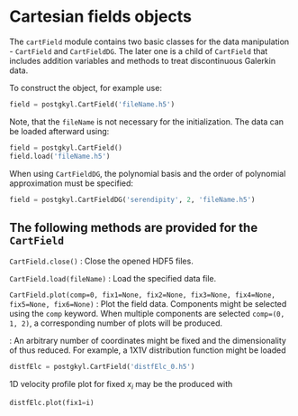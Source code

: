 # Cartesian fields objects

The `cartField` module contains two basic classes for the data
manipulation - `CartField` and `CartFieldDG`. The later one is a child
of `CartField` that includes addition variables and methods to treat
discontinuous Galerkin data.

To construct the object, for example use:
```python
field = postgkyl.CartField('fileName.h5')
```

Note, that the `fileName` is not necessary for the initialization. The
data can be loaded afterward using:
```python
field = postgkyl.CartField()
field.load('fileName.h5')
```

When using `CartFieldDG`, the polynomial basis and the order of
polynomial approximation must be specified:
```python
field = postgkyl.CartFieldDG('serendipity', 2, 'fileName.h5')
```

## The following methods are provided for the `CartField`

`CartField.close()`
:  Close the opened HDF5 files.

`CartField.load(fileName)`
:  Load the specified data file.

`CartField.plot(comp=0, fix1=None, fix2=None, fix3=None, fix4=None, fix5=None, fix6=None)`
: Plot the field data.  Components might be
  selected using the `comp` keyword. When multiple components are
  selected `comp=(0, 1, 2)`, a corresponding number of plots will be
  produced.

: An arbitrary number of coordinates might be fixed and the
  dimensionality of thus reduced. For example, a 1X1V distribution
  function might be loaded
  ```python
  distfElc = postgkyl.CartField('distfElc_0.h5')
  ```
  1D velocity profile plot for fixed $x_i$ may be the produced with
  ```python
  distfElc.plot(fix1=i)
  ```


